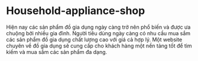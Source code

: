 # Household-appliance-shop
Hiện nay các sản phẩm đồ gia dụng ngày càng trở nên phổ biến và được ưa chuộng bởi nhiều gia đình. Người tiêu dùng ngày càng có nhu cầu mua sắm các sản phẩm đồ gia dụng chất lượng cao với giá cả hợp lý. Một website chuyên về đồ gia dụng sẽ cung cấp cho khách hàng một nền tảng tốt để tìm kiếm và mua sắm các sản phẩm đa dạng.
